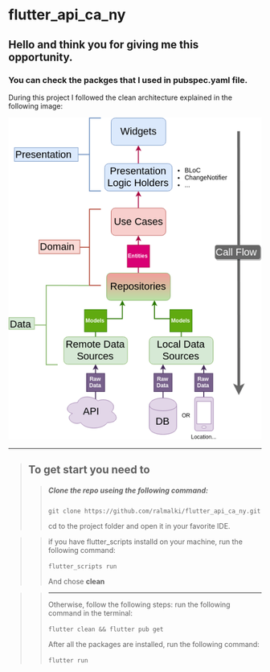 # flutter_api_ca_ny

## Hello and think you for giving me this opportunity.

### You can check the packges that I used in pubspec.yaml file.

During this project I followed the clean architecture explained in the following image:

![Clean Architecture!](imgs/flutter_clean_architecture.png "Clean Architecture")


--------------------------------------------

> ## To get start you need to 
>
>> ##### Clone the repo useing the following command:
>>
>> `git clone https://github.com/ralmalki/flutter_api_ca_ny.git`
>>
>>  cd to the project folder and open it in your favorite IDE.

>> if you have flutter_scripts installd on your machine, run the following command:
>>
>> `flutter_scripts run `
>>
>> And chose **clean**

>> --------------------------------------------
>>  Otherwise, follow the following steps:
>>  run the following command in the terminal:
>>
>> `flutter clean && flutter pub get`
>> 
>> After all the packages are installed, run the following command:
>>
>> `flutter run`
